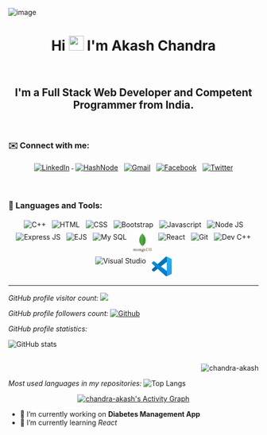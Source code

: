 ![image](https://user-images.githubusercontent.com/83694840/139875350-740f4bc2-0ef7-4ee3-8633-ce49c8c26a5d.png)

<div align="center">
  
 # Hi  <img src="https://raw.githubusercontent.com/MartinHeinz/MartinHeinz/master/wave.gif" width="30" height="30" />  I'm Akash Chandra
  
  <br />
  
  ## I'm a Full Stack Web Developer and Competent Programmer from India.
  
</div>
  <br />
  

### ✉️ Connect with me:
<p align="center">
 <a href="https://www.linkedin.com/in/akash-chandra-0a0622207/" target="_blank" rel="noopener noreferrer"> <img src="https://www.freeiconspng.com/thumbs/linkedin-icon/linkedin-icon-2.png" alt="LinkedIn" height="30" border-radius="10px" style="vertical-align:top; margin:4px"> </a>
 <a href="https://hashnode.com/@AkashChandraBlog" target="_blank" rel="noopener noreferrer"> <img src="https://cdn.hashnode.com/res/hashnode/image/upload/v1611902473383/CDyAuTy75.png?auto=compress" alt="HashNode" height="30" style="vertical-align:top; margin:4px"></a>
 <a href="mailto:chandra.akash020@gmail.com"> <img src="https://logos-world.net/wp-content/uploads/2020/11/Gmail-Logo.png" alt="Gmail" height="30" style="vertical-align:top; margin:4px"></a>
  <a href="https://www.facebook.com/profile.php?id=100064000732762"> <img src="https://www.freepnglogos.com/uploads/facebook-logo-icon/facebook-logo-icon-file-facebook-icon-svg-wikimedia-commons-4.png" alt="Facebook" height="30" style="vertical-align:top; margin:4px"></a>
  <a href="https://twitter.com/AkashCh84102460"> <img src="https://spng.pngfind.com/pngs/s/103-1037817_13-twitter-icon-vector-logo-images-twitter-logo.png" alt="Twitter" height="30" style="vertical-align:top; margin:4px"></a>
</p>

<br />

### 🧰 Languages and Tools:
<p align="center">
<img src="https://camo.githubusercontent.com/56410265ad6b4b69cd9775198a6bd8b019f722812dd05c6e88918e3e37dadecf/68747470733a2f2f696d672e69636f6e73382e636f6d2f636f6c6f722f35302f3030303030302f632d706c75732d706c75732d6c6f676f2e706e67" alt="C++" height="40" style="vertical-align:top; margin:4px">
  <img src="https://camo.githubusercontent.com/91624b4794cb98081ea55063865721be4b4399472c81e66b89b37fd07aad1d92/68747470733a2f2f696d672e69636f6e73382e636f6d2f636f6c6f722f34382f3030303030302f68746d6c2d352e706e67" alt="HTML" height="40" style="vertical-align:top; margin:4px">
  <img src="https://camo.githubusercontent.com/dc75aee770dff630309493116eeebd6a39c7042e4e94780a5e6c8f107bebe76f/68747470733a2f2f696d672e69636f6e73382e636f6d2f636f6c6f722f34382f3030303030302f637373332e706e67" alt="CSS" height="40" style="vertical-align:top; margin:4px">
   <img src="https://brandslogos.com/wp-content/uploads/thumbs/bootstrap-logo-vector.svg" alt="Bootstrap" height="40" style="vertical-align:top; margin:4px">
<img src="https://tl.vhv.rs/dpng/s/456-4562295_library-of-javascript-icon-graphic-freeuse-png-files.png" alt="Javascript" height="40" style="vertical-align:top; margin:4px">
  <img src="https://camo.githubusercontent.com/03899ca15bc7682cad570e2638be85926777122dce4b90151d5efc897660d5cd/68747470733a2f2f696d672e69636f6e73382e636f6d2f636f6c6f722f34382f3030303030302f6e6f64656a732e706e67" alt="Node JS" height="40" style="vertical-align:top; margin:4px">
   <img src="https://nashvillesoftwareschool.com/images/technologies/express.png" alt="Express JS" height="40" style="vertical-align:top; margin:4px">
  <img src="https://cdn.icon-icons.com/icons2/2107/PNG/512/file_type_ejs_icon_130626.png" alt="EJS" height="40" style="vertical-align:top; margin:4px">
    <img src="https://www.pngkit.com/png/full/798-7986073_mysql-clear-mysql-logo-white-png.png" alt="My SQL" height="40" style="vertical-align:top; margin:4px">
  <img src="https://raw.githubusercontent.com/devicons/devicon/master/icons/mongodb/mongodb-original-wordmark.svg" alt="Mongo DB" height="40" style="vertical-align:top; margin:4px">
  <img src="https://camo.githubusercontent.com/38b72f440cbf774558b9399b27bf659066e94b1eddc4510a9607ced1f028f6d0/68747470733a2f2f696d672e69636f6e73382e636f6d2f636f6c6f722f34382f3030303030302f72656163742d6e61746976652e706e67" alt="React" height="40" style="vertical-align:top; margin:4px">
  <img src="https://camo.githubusercontent.com/bc60041f5ea7b022c6419b73a15aaac12a2ede682867ec0d3e3c9ec374dce54b/68747470733a2f2f696d672e69636f6e73382e636f6d2f636f6c6f722f34382f3030303030302f6769742e706e67" alt="Git" height="40" style="vertical-align:top; margin:4px">
  <img src="https://www.freeiconspng.com/thumbs/c-logo-icon/dev-visual-c-plus-plus-logo-icon-11.png" alt="Dev C++" height="40" style="vertical-align:top; margin:4px">
  <img src="https://upload.wikimedia.org/wikipedia/commons/thumb/c/cd/Visual_Studio_2017_Logo.svg/768px-Visual_Studio_2017_Logo.svg.png" alt="Visual Studio" height="40" style="vertical-align:top; margin:4px">
  <img src="https://raw.githubusercontent.com/github/explore/80688e429a7d4ef2fca1e82350fe8e3517d3494d/topics/visual-studio-code/visual-studio-code.png" alt="VS Code" height="40" style="vertical-align:top; margin:4px">
</p>
<hr />

<!-- <p align="center">
    <a href="https://github.com/chandra-akash/github-readme-streak-stats">
        <img title="🔥 Get streak stats for your profile at git.io/streak-stats" alt="Akash Chandra's streak" src="https://camo.githubusercontent.com/60af18daaeb82b76e4992c49400a2137713e554343362df75add836945f1fd52/68747470733a2f2f6769746875622d726561646d652d73747265616b2d73746174732e6865726f6b756170702e636f6d2f3f757365723d63686972616e6a6565762d746861706c6979616c267468656d653d626c61636b2d69636526686964655f626f726465723d74727565267374726f6b653d30303030266261636b67726f756e643d3036304130434430" data-canonical-src="https://github-readme-streak-stats.herokuapp.com/?user=chandra-akash&amp;theme=black-ice&amp;hide_border=false&amp;stroke=0000&amp;background=060A0CD0" style="max-width: 100%;">
    </a>
</p> -->

<i>GitHub profile visitor count: </i>
![](https://visitor-badge.laobi.icu/badge?page_id=chandra-akash.chandra-akash)

<i>GitHub profile followers count: </i>
[![Github](https://img.shields.io/github/followers/chandra-akash?label=Follow&style=social)](https://github.com/chandra-akash)

  
  <i>GitHub profile statistics: </i>

  ![GitHub stats](https://github-readme-stats.vercel.app/api?username=chandra-akash&show_icons=true&theme=ocean_dark)
  
  <br />
  
  <img align="right" src="https://github-readme-streak-stats.herokuapp.com/?user=chandra-akash&theme=synthwave" alt="chandra-akash" /> 

<br />

<i>Most used languages in my repositories: </i>
![Top Langs](https://github-readme-stats.vercel.app/api/top-langs/?username=chandra-akash&theme=tokyonight)

<div align="center"> <a href="https://github.com/chandra-akash/github-readme-activity-graph"><img alt="chandra-akash's Activity Graph" src="https://activity-graph.herokuapp.com/graph?username=chandra-akash&bg_color=1F222E&color=F8D866&line=F85D7F&point=FFFFFF&hide_border=true" /></a> </div> 

- 🔭 I’m currently working on <b>Diabetes Management App</b>
- 🌱 I’m currently learning <i>React</i>

<!--
**chandra-akash/chandra-akash** is a ✨ _special_ ✨ repository because its `README.md` (this file) appears on your GitHub profile.

Here are some ideas to get you started:

- 🔭 I’m currently working on ...
- 🌱 I’m currently learning ...
- 👯 I’m looking to collaborate on ...
- 🤔 I’m looking for help with ...
- 💬 Ask me about ...
- 📫 How to reach me: ...
- 😄 Pronouns: ...
- ⚡ Fun fact: ...
-->
